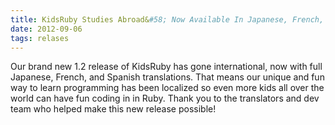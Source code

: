 ```yaml
---
title: KidsRuby Studies Abroad&#58; Now Available In Japanese, French, and Spanish!
date: 2012-09-06
tags: relases
---
```


<p class="article">
	Our brand new 1.2 release of KidsRuby has gone international, now with full Japanese, French, and Spanish translations. That means our unique and fun way to learn programming has been localized so even more kids all over the world can have fun coding in in Ruby. Thank you to the translators and dev team who helped make this new release possible!
</p>

